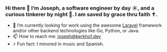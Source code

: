 ### Hi there 👋 I’m Joseph, a software engineer by day ☀️, and a curious tinkerer by night 🌛. I am saved by grace thru faith ✝️.

- 🔭 I’m currently looking for work using the awesome [Laravel](https://github.com/laravel/laravel) framework and/or other backend technologies like Go, Python, or Java.
- 📫 How to reach me: [joseph@kerkhof.dev](mailto:joseph@kerkhof.dev)
- ⚡ Fun fact: I minored in music and Spanish.
